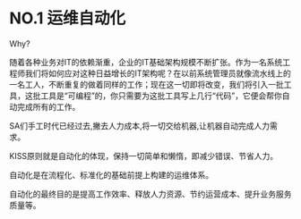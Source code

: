 # NO.1 运维自动化

Why?

随着各种业务对IT的依赖渐重，企业的IT基础架构规模不断扩张。作为一名系统工程师我们将如何应对这种日益增长的IT架构呢？在以前系统管理员就像流水线上的一名工人，不断重复的做着同样的工作；现在这一切即将改变，我们将引入一批工具，这批工具是“可编程”的，你只需要为这批工具写上几行“代码”，它便会帮你自动完成所有的工作。


SA们手工时代已经过去,撇去人力成本,将一切交给机器,让机器自动完成人力需求。
 
KISS原则就是自动化的体现，保持一切简单和懒惰，即减少错误、节省人力。
   
自动化是在流程化、标准化的基础前提上构建的运维体系。
 
自动化的最终目的是提高工作效率、释放人力资源、节约运营成本、提升业务服务质量等。
